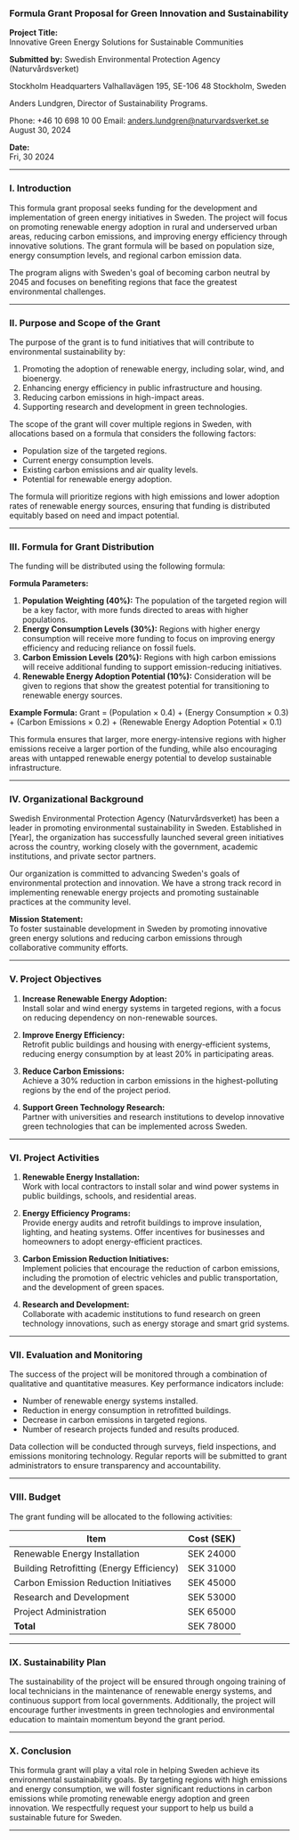 

### **Formula Grant Proposal for Green Innovation and Sustainability**

**Project Title:**  
Innovative Green Energy Solutions for Sustainable Communities

**Submitted by:**
Swedish Environmental Protection Agency (Naturvårdsverket)

Stockholm Headquarters
Valhallavägen 195,
SE-106 48 Stockholm, Sweden

Anders Lundgren, Director of Sustainability Programs.

Phone: +46 10 698 10 00
Email: anders.lundgren@naturvardsverket.se
August 30, 2024 


**Date:**  
Fri, 30 2024

---

### **I. Introduction**
This formula grant proposal seeks funding for the development and implementation of green energy initiatives in Sweden. The project will focus on promoting renewable energy adoption in rural and underserved urban areas, reducing carbon emissions, and improving energy efficiency through innovative solutions. The grant formula will be based on population size, energy consumption levels, and regional carbon emission data.

The program aligns with Sweden's goal of becoming carbon neutral by 2045 and focuses on benefiting regions that face the greatest environmental challenges.

---

### **II. Purpose and Scope of the Grant**
The purpose of the grant is to fund initiatives that will contribute to environmental sustainability by:
1. Promoting the adoption of renewable energy, including solar, wind, and bioenergy.
2. Enhancing energy efficiency in public infrastructure and housing.
3. Reducing carbon emissions in high-impact areas.
4. Supporting research and development in green technologies.

The scope of the grant will cover multiple regions in Sweden, with allocations based on a formula that considers the following factors:
- Population size of the targeted regions.
- Current energy consumption levels.
- Existing carbon emissions and air quality levels.
- Potential for renewable energy adoption.

The formula will prioritize regions with high emissions and lower adoption rates of renewable energy sources, ensuring that funding is distributed equitably based on need and impact potential.

---

### **III. Formula for Grant Distribution**
The funding will be distributed using the following formula:

**Formula Parameters:**
1. **Population Weighting (40%):** The population of the targeted region will be a key factor, with more funds directed to areas with higher populations.
2. **Energy Consumption Levels (30%):** Regions with higher energy consumption will receive more funding to focus on improving energy efficiency and reducing reliance on fossil fuels.
3. **Carbon Emission Levels (20%):** Regions with high carbon emissions will receive additional funding to support emission-reducing initiatives.
4. **Renewable Energy Adoption Potential (10%):** Consideration will be given to regions that show the greatest potential for transitioning to renewable energy sources.

**Example Formula:**
Grant = (Population × 0.4) + (Energy Consumption × 0.3) + (Carbon Emissions × 0.2) + (Renewable Energy Adoption Potential × 0.1)

This formula ensures that larger, more energy-intensive regions with higher emissions receive a larger portion of the funding, while also encouraging areas with untapped renewable energy potential to develop sustainable infrastructure.

---

### **IV. Organizational Background**
Swedish Environmental Protection Agency (Naturvårdsverket) has been a leader in promoting environmental sustainability in Sweden. Established in [Year], the organization has successfully launched several green initiatives across the country, working closely with the government, academic institutions, and private sector partners.

Our organization is committed to advancing Sweden's goals of environmental protection and innovation. We have a strong track record in implementing renewable energy projects and promoting sustainable practices at the community level.

**Mission Statement:**  
To foster sustainable development in Sweden by promoting innovative green energy solutions and reducing carbon emissions through collaborative community efforts.

---

### **V. Project Objectives**
1. **Increase Renewable Energy Adoption:**  
   Install solar and wind energy systems in targeted regions, with a focus on reducing dependency on non-renewable sources.

2. **Improve Energy Efficiency:**  
   Retrofit public buildings and housing with energy-efficient systems, reducing energy consumption by at least 20% in participating areas.

3. **Reduce Carbon Emissions:**  
   Achieve a 30% reduction in carbon emissions in the highest-polluting regions by the end of the project period.

4. **Support Green Technology Research:**  
   Partner with universities and research institutions to develop innovative green technologies that can be implemented across Sweden.

---

### **VI. Project Activities**

1. **Renewable Energy Installation:**  
   Work with local contractors to install solar and wind power systems in public buildings, schools, and residential areas.

2. **Energy Efficiency Programs:**  
   Provide energy audits and retrofit buildings to improve insulation, lighting, and heating systems. Offer incentives for businesses and homeowners to adopt energy-efficient practices.

3. **Carbon Emission Reduction Initiatives:**  
   Implement policies that encourage the reduction of carbon emissions, including the promotion of electric vehicles and public transportation, and the development of green spaces.

4. **Research and Development:**  
   Collaborate with academic institutions to fund research on green technology innovations, such as energy storage and smart grid systems.

---

### **VII. Evaluation and Monitoring**
The success of the project will be monitored through a combination of qualitative and quantitative measures. Key performance indicators include:
- Number of renewable energy systems installed.
- Reduction in energy consumption in retrofitted buildings.
- Decrease in carbon emissions in targeted regions.
- Number of research projects funded and results produced.

Data collection will be conducted through surveys, field inspections, and emissions monitoring technology. Regular reports will be submitted to grant administrators to ensure transparency and accountability.

---

### **VIII. Budget**
The grant funding will be allocated to the following activities:

| **Item**                            | **Cost (SEK)** |
|-------------------------------------|----------------|
| Renewable Energy Installation       | SEK 24000 |
| Building Retrofitting (Energy Efficiency) | SEK 31000 |
| Carbon Emission Reduction Initiatives | SEK 45000 |
| Research and Development             | SEK 53000 |
| Project Administration               | SEK 65000 |
| **Total**                            | SEK 78000 |

---

### **IX. Sustainability Plan**
The sustainability of the project will be ensured through ongoing training of local technicians in the maintenance of renewable energy systems, and continuous support from local governments. Additionally, the project will encourage further investments in green technologies and environmental education to maintain momentum beyond the grant period.

---

### **X. Conclusion**
This formula grant will play a vital role in helping Sweden achieve its environmental sustainability goals. By targeting regions with high emissions and energy consumption, we will foster significant reductions in carbon emissions while promoting renewable energy adoption and green innovation. We respectfully request your support to help us build a sustainable future for Sweden.

---

